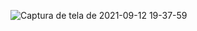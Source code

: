 ![Captura de tela de 2021-09-12 19-37-59](https://user-images.githubusercontent.com/32282846/133004985-d6ea2821-e2b1-4822-aaef-4cdddaed3a77.png)
